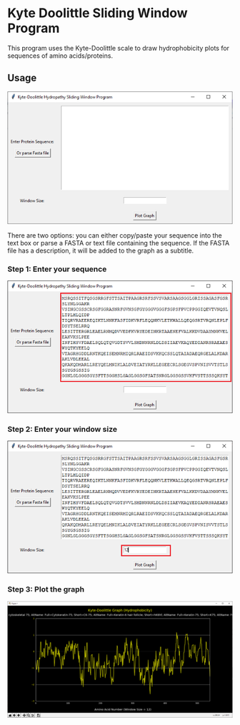 # Kyte Doolittle Sliding Window Program
This program uses the Kyte-Doolittle scale to draw hydrophobicity plots for sequences of amino acids/proteins.

## Usage
![](images/menu.png)<br />

There are two options: you can either copy/paste your sequence into the text box or parse a FASTA or text file containing
the sequence. If the FASTA file has a description, it will be added to the graph as a subtitle.

### Step 1: Enter your sequence 
![](images/menu_with_text.png)

### Step 2: Enter your window size
![](images/menu_with_text_and_size.png)

### Step 3: Plot the graph
![](images/graph.png)
